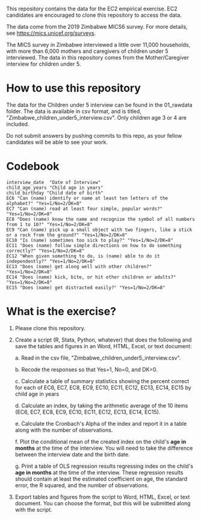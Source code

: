 This repository contains the data for the EC2 empirical exercise.  EC2 candidates are encouraged to clone this repository to access the data.

The data come from the 2019 Zimbabwe MICS6 survey.  For more details, see https://mics.unicef.org/surveys.

The MICS survey in Zimbabwe interviewed a little over 11,000 households, with more than 6,000 mothers and caregivers of children under 5 interviewed.  The data in this repository comes from the Mother/Caregiver interview for children under 5.  

# How to use this repository

The data for the Children under 5 interview can be found in the 01_rawdata folder.  The data is available in csv format, and is titled, "Zimbabwe_children_under5_interview.csv".  Only children age 3 or 4 are included.

Do not submit answers by pushing commits to this repo, as your fellow candidates will be able to see your work.

# Codebook



    interview_date  "Date of Interview"
    child_age_years "Child age in years"
    child_birthday "Child date of birth"
    EC6 "Can (name) identify or name at least ten letters of the alphabet?" "Yes=1/No=2/DK=8"
    EC7 "Can (name) read at least four simple, popular words?" "Yes=1/No=2/DK=8"
    EC8 "Does (name) know the name and recognize the symbol of all numbers from 1 to 10?" "Yes=1/No=2/DK=8"
    EC9 "Can (name) pick up a small object with two fingers, like a stick or a rock from the ground?" "Yes=1/No=2/DK=8"
    EC10 "Is (name) sometimes too sick to play?" "Yes=1/No=2/DK=8"
    EC11 "Does (name) follow simple directions on how to do something correctly?" "Yes=1/No=2/DK=8"
    EC12 "When given something to do, is (name) able to do it independently?" "Yes=1/No=2/DK=8"
    EC13 "Does (name) get along well with other children?" "Yes=1/No=2/DK=8"
    EC14 "Does (name) kick, bite, or hit other children or adults?" "Yes=1/No=2/DK=8"
    EC15 "Does (name) get distracted easily?" "Yes=1/No=2/DK=8"

# What is the exercise?

1. Please clone this repository.

2. Create a script (R, Stata, Python, whatever) that does the following and save the tables and figures in an Word, HTML, Excel, or text document:
  
    a. Read in the csv file, "Zimbabwe_children_under5_interview.csv".  
  
    b. Recode the responses so that Yes=1, No=0, and DK=0.  
  
    c. Calculate a table of summary statistics showing the percent correct for each of EC6, EC7, EC8, EC9, EC10, EC11, EC12, EC13, EC14, EC15 by child age in years 
  
    d. Calculate an index, by taking the arithmetic average of the 10 items (EC6, EC7, EC8, EC9, EC10, EC11, EC12, EC13, EC14, EC15).  
  
    e. Calculate the Cronbach's Alpha of the index and report it in a table along with the number of observations.  
  
    f. Plot the conditional mean of the created index on the child's **age in months** at the time of the interview.  You will need to take the difference between the interview date and the birth date.
  
    g. Print a table of OLS regression results regressing index on the child's **age in months** at the time of the interview.  These regression results should contain at least the estimated coefficient on age, the standard error, the R squared, and the number of observations.
  
3. Export tables and figures from the script to Word, HTML, Excel, or text document.  You can choose the format, but this will be submitted along with the script.

